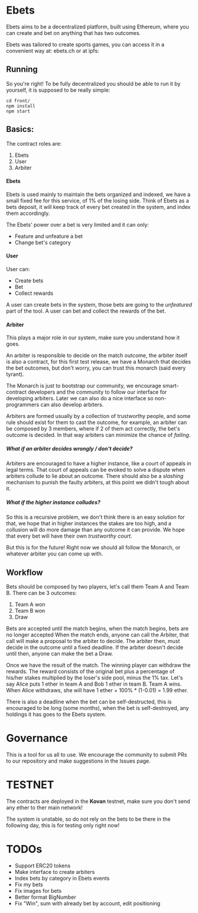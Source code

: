 # Ebets
Ebets aims to be a decentralized platform, built using Ethereum, where you
can create and bet on anything that has two outcomes.

Ebets was tailored to create sports games, you can access it in a convenient way
at: ebets.ch or at ipfs: 

## Running
So you're right! To be fully decentralized you should be able to run it by yourself,
it is supposed to be really simple:
```
cd front/
npm install
npm start
```

## Basics:
The contract roles are:

1. Ebets
2. User
3. Arbiter

#### Ebets
Ebets is used mainly to maintain the bets organized and indexed, we have a small fixed
fee for this service, of 1% of the losing side.
Think of Ebets as a bets deposit, it will keep track of every bet created in the system,
and index them accordingly.

The Ebets' power over a bet is very limited and it can only:

* Feature and unfeature a bet
* Change bet's category

#### User
User can:

* Create bets
* Bet
* Collect rewards

A user can create bets in the system, those bets are going to the *unfeatured* part of the tool.
A user can bet and collect the rewards of the bet.

#### Arbiter
This plays a major role in our system, make sure you understand how it goes.

An arbiter is responsible to decide on the match outcome, the arbiter itself is also a contract,
for this first test release, we have a Monarch that decides the bet outcomes, but
don't worry, you can trust this monarch (said every tyrant).

The Monarch is just to bootstrap our community, we encourage smart-contract developers and the community
to follow our interface for developing arbiters. Later we can also do a nice interface so non-programmers
can also develop arbiters.

Arbiters are formed usually by a collection of trustworthy people, and some rule should exist for them
to cast the outcome, for example, an arbiter can be composed by 3 members, where if 2 of them act
correctly, the bet's outcome is decided. In that way arbiters can minimize the chance of *failing*.

##### What if an arbiter decides wrongly / don't decide?
Arbiters are encouraged to have a higher instance, like a court of appeals in legal terms. That court
of appeals can be evoked to solve a dispute when arbiters collude to lie about an outcome.
There should also be a *slashing* mechanism to punish the faulty arbiters, at this point we didn't
tough about it.

##### What if the higher instance colludes?
So this is a recursive problem, we don't think there is an easy solution for that, we hope
that in higher instances the stakes are too high, and a collusion will do more damage than
any outcome it can provide. We hope that every bet will have their own *trustworthy court*.

But this is for the future! Right now we should all follow the Monarch, or whatever arbiter you can come
up with.

## Workflow

Bets should be composed by two players, let's call them Team A and Team B. There can be 3 outcomes:

1. Team A won
2. Team B won
3. Draw

Bets are accepted until the match begins, when the match begins, bets are no longer accepted
When the match ends, anyone can call the Arbiter, that call will make a proposal to the arbiter to decide.
The arbiter then, must decide in the outcome until a fixed deadline.
If the arbiter doesn't decide until then, anyone can make the bet a Draw.

Once we have the result of the match. The winning player can withdraw the rewards.
The reward consists of the original bet plus a percentage of his/her stakes multiplied by the loser's side pool,
minus the 1% tax.
Let's say Alice puts 1 ether in team A and Bob 1 ether in team B. Team A wins.
When Alice withdraws, she will have 1 ether + 100% * (1-0.01) = 1.99 ether.

There is also a deadline when the bet can be self-destructed, this is encouraged to be long (some months),
when the bet is self-destroyed, any holdings it has goes to the Ebets system.

# Governance
This is a tool for us all to use.
We encourage the community to submit PRs to our repository and make suggestions in the Issues page. 

# TESTNET
The contracts are deployed in the **Kovan** testnet, make sure you don't send any ether to ther main network!

The system is unstable, so do not rely on the bets to be there in the following day, this is for testing only
right now!

# TODOs
* Support ERC20 tokens
* Make interface to create arbiters
* Index bets by category in Ebets events
* Fix my bets
* Fix images for bets
* Better format BigNumber
* Fix "Win", sum with already bet by account, edit positioning
